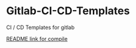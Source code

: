 # Gitlab-CI-CD-Templates
CI / CD Templates for gitlab

[README link for compile](compile/README.md)
